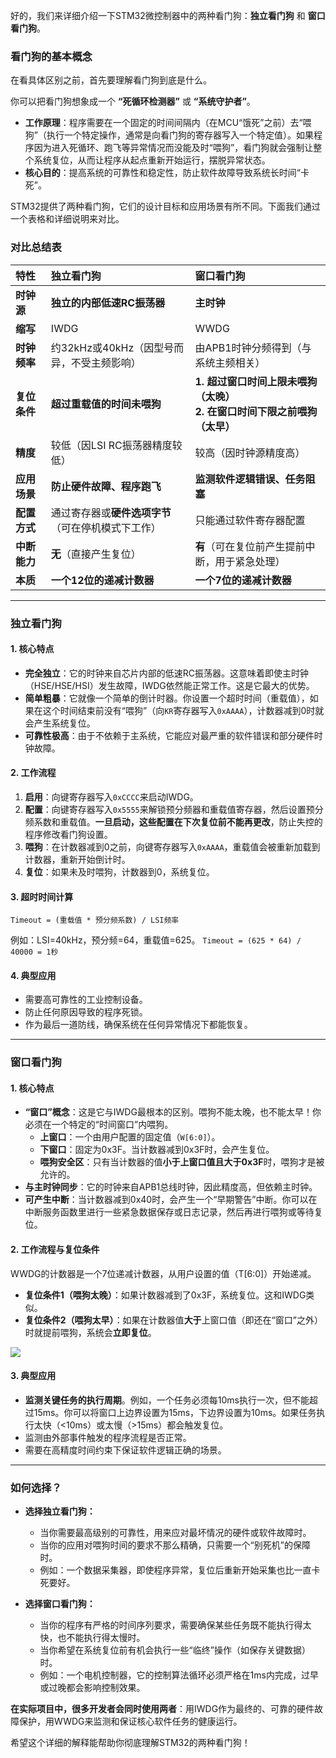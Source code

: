 好的，我们来详细介绍一下STM32微控制器中的两种看门狗：**独立看门狗** 和 **窗口看门狗**。

### 看门狗的基本概念

在看具体区别之前，首先要理解看门狗到底是什么。

你可以把看门狗想象成一个 **“死循环检测器”** 或 **“系统守护者”**。
*   **工作原理**：程序需要在一个固定的时间间隔内（在MCU“饿死”之前）去“喂狗”（执行一个特定操作，通常是向看门狗的寄存器写入一个特定值）。如果程序因为进入死循环、跑飞等异常情况而没能及时“喂狗”，看门狗就会强制让整个系统复位，从而让程序从起点重新开始运行，摆脱异常状态。
*   **核心目的**：提高系统的可靠性和稳定性，防止软件故障导致系统长时间“卡死”。

STM32提供了两种看门狗，它们的设计目标和应用场景有所不同。下面我们通过一个表格和详细说明来对比。

### 对比总结表

| 特性         | 独立看门狗                                         | 窗口看门狗                                                   |
| :----------- | :------------------------------------------------- | :----------------------------------------------------------- |
| **时钟源**   | **独立的内部低速RC振荡器**                         | **主时钟**                                                   |
| **缩写**     | IWDG                                               | WWDG                                                         |
| **时钟频率** | 约32kHz或40kHz（因型号而异，不受主频影响）         | 由APB1时钟分频得到（与系统主频相关）                         |
| **复位条件** | **超过重载值的时间未喂狗**                         | **1. 超过窗口时间上限未喂狗（太晚）** <br> **2. 在窗口时间下限之前喂狗（太早）** |
| **精度**     | 较低（因LSI RC振荡器精度较低）                     | 较高（因时钟源精度高）                                       |
| **应用场景** | **防止硬件故障、程序跑飞**                         | **监测软件逻辑错误、任务阻塞**                               |
| **配置方式** | 通过寄存器或**硬件选项字节**（可在停机模式下工作） | 只能通过软件寄存器配置                                       |
| **中断能力** | **无**（直接产生复位）                             | **有**（可在复位前产生提前中断，用于紧急处理）               |
| **本质**     | **一个12位的递减计数器**                           | **一个7位的递减计数器**                                      |

---

### 独立看门狗

#### 1. 核心特点
*   **完全独立**：它的时钟来自芯片内部的低速RC振荡器。这意味着即使主时钟（HSE/HSE/HSI）发生故障，IWDG依然能正常工作。这是它最大的优势。
*   **简单粗暴**：它就像一个简单的倒计时器。你设置一个超时时间（重载值），如果在这个时间结束前没有“喂狗”（向`KR`寄存器写入`0xAAAA`），计数器减到0时就会产生系统复位。
*   **可靠性极高**：由于不依赖于主系统，它能应对最严重的软件错误和部分硬件时钟故障。

#### 2. 工作流程
1.  **启用**：向键寄存器写入`0xCCCC`来启动IWDG。
2.  **配置**：向键寄存器写入`0x5555`来解锁预分频器和重载值寄存器，然后设置预分频系数和重载值。**一旦启动，这些配置在下次复位前不能再更改**，防止失控的程序修改看门狗设置。
3.  **喂狗**：在计数器减到0之前，向键寄存器写入`0xAAAA`，重载值会被重新加载到计数器，重新开始倒计时。
4.  **复位**：如果未及时喂狗，计数器到0，系统复位。

#### 3. 超时时间计算
`Timeout = (重载值 * 预分频系数) / LSI频率`

例如：LSI=40kHz，预分频=64，重载值=625。
`Timeout = (625 * 64) / 40000 = 1秒`

#### 4. 典型应用
*   需要高可靠性的工业控制设备。
*   防止任何原因导致的程序死锁。
*   作为最后一道防线，确保系统在任何异常情况下都能恢复。

---

### 窗口看门狗

#### 1. 核心特点
*   **“窗口”概念**：这是它与IWDG最根本的区别。喂狗不能太晚，也不能太早！你必须在一个特定的“时间窗口”内喂狗。
    *   **上窗口**：一个由用户配置的固定值（`W[6:0]`）。
    *   **下窗口**：固定为0x3F。当计数器减到0x3F时，会产生复位。
    *   **喂狗安全区**：只有当计数器的值**小于上窗口值且大于0x3F**时，喂狗才是被允许的。
*   **与主时钟同步**：它的时钟来自APB1总线时钟，因此精度高，但依赖主时钟。
*   **可产生中断**：当计数器减到0x40时，会产生一个“早期警告”中断。你可以在中断服务函数里进行一些紧急数据保存或日志记录，然后再进行喂狗或等待复位。

#### 2. 工作流程与复位条件
WWDG的计数器是一个7位递减计数器，从用户设置的值（T[6:0]）开始递减。

*   **复位条件1（喂狗太晚）**：如果计数器减到了0x3F，系统复位。这和IWDG类似。
*   **复位条件2（喂狗太早）**：如果在计数器值**大于**上窗口值（即还在“窗口”之外）时就提前喂狗，系统会**立即复位**。

![](%E7%AA%97%E5%8F%A3%E7%9C%8B%E9%97%A8%E7%8B%97%E7%95%85%E9%94%80%E5%9B%BE.png)

#### 3. 典型应用
*   **监测关键任务的执行周期**。例如，一个任务必须每10ms执行一次，但不能超过15ms。你可以将窗口上边界设置为15ms，下边界设置为10ms。如果任务执行太快（<10ms）或太慢（>15ms）都会触发复位。
*   监测由外部事件触发的程序流程是否正常。
*   需要在高精度时间约束下保证软件逻辑正确的场景。

---

### 如何选择？

*   **选择独立看门狗：**
    *   当你需要最高级别的可靠性，用来应对最坏情况的硬件或软件故障时。
    *   当你的应用对喂狗时间的要求不那么精确，只需要一个“别死机”的保障时。
    *   例如：一个数据采集器，即使程序异常，复位后重新开始采集也比一直卡死要好。

*   **选择窗口看门狗：**
    *   当你的程序有严格的时间序列要求，需要确保某些任务既不能执行得太快，也不能执行得太慢时。
    *   当你希望在系统复位前有机会执行一些“临终”操作（如保存关键数据）时。
    *   例如：一个电机控制器，它的控制算法循环必须严格在1ms内完成，过早或过晚都会影响控制效果。

**在实际项目中，很多开发者会同时使用两者**：用IWDG作为最终的、可靠的硬件故障保护，用WWDG来监测和保证核心软件任务的健康运行。

希望这个详细的解释能帮助你彻底理解STM32的两种看门狗！